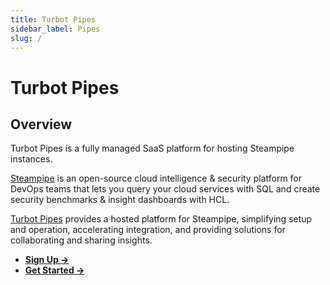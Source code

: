 ```yaml
---
title: Turbot Pipes
sidebar_label: Pipes
slug: /
---
```


# Turbot Pipes

## Overview

Turbot Pipes is a fully managed SaaS platform for hosting Steampipe instances.

[Steampipe](https://steampipe.io/) is an open-source cloud intelligence & security platform for DevOps teams that lets you query your cloud services with SQL and create security benchmarks & insight dashboards with HCL.

[Turbot Pipes](https://pipes.turbot.com/) provides a hosted platform for
Steampipe, simplifying setup and operation, accelerating integration, and
providing solutions for collaborating and sharing insights.

- **[Sign Up →](https://pipes.turbot.com/signup)**
- **[Get Started →](/pipes/docs/getting-started)**
